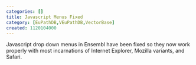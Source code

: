 ```yaml
---
categories: []
title: Javascript Menus Fixed
category: [EuPathDB,VEuPathDB,VectorBase]
created: 1120104000
---
```

Javascript drop down menus in Ensembl have been fixed so they now work properly with most incarnations of Internet Explorer, Mozilla variants, and Safari. 
